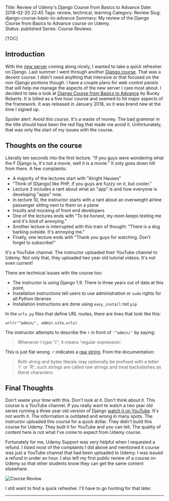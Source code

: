 Title: Review of Udemy's Django Course from Basics to Advance
Date: 2018-02-20 22:45
Tags: review, technical, learning
Category: Review
Slug: django-course-basic-to-advance
Summary: My review of the Django Course from Basics to Advance course on Udemy.  
Status: published
Series: Course Reviews

[TOC]

## Introduction

With the [new server][1] coming along nicely, I wanted to take a quick refresher on Django. Last summer I went through another [Django course][2]. That 
was a decent course. I didn't need anything that intensive or that focused on the non-Django portions though. I have a couple plans for web control panels 
that will help me manage the aspects of the new server I care most about. I decided to take a look at [Django Course from Basics to Advance][3] by Bucky Roberts. 
It is billed as a five hour course and seemed to hit major aspects of the framework. It was released in January 2018, so it was brand new at the time I signed up.

Spoiler alert: *Avoid this course*. It's a waste of money. The bad grammar in the title should have been the red flag that made me avoid it. Unfortunately, that was 
only the start of my issues with the course. 

## Thoughts on the course

Literally ten seconds into the first lecture: "If you guys were wondering what the F Django is, it's not a movie, well it is a movie." It only goes 
down hill from there. A few complaints:

 - A majority of the lectures start with "Alright Hauses" 
 - "Think of [Django] like PHP, if you guys are fuzzy on it, but cooler."
 - Lecture 3 includes a rant about what an "app" is and how everyone is developing "apps" now.
 - In lecture 10, the instructor starts with a rant about an overweight airline passenger sitting next to them on a plane
 - Insults and mocking of front end developers
 - One of the lectures ends with "To be honest, my mom keeps texting me and it's kind of annoying."
 - Another lecture is interrupted with this train of thought: "There is a dog barking outside. It's annoying me."
 - Finally, one lecture ends with "Thank you guys for watching. Don't forget to subscribe!"
 
It's a YouTube channel. The instructor uploaded their YouTube channel to Udemy. Not only that, they uploaded two year old tutorial videos. It's not
even current! 

There are technical issues with the course too:

 - The instructor is using Django 1.9. There is three years out of date at this point. 
 - Installation instructions tell users to use administration or `sudo` rights for all Python libraries
 - Installation instructions are done using `easy_install` not `pip`

In the `urls.py` files that define URL routes, there are lines that look like this:

    url(r'^admin/', admin.site.urls)
	
The instructor attempts to describe the `r` in front of `'^admin/'` by saying:

> Whenever I type "r", it means 'regular expression'.

This is just flat wrong. `r` indicates a [raw string][4]. From the documentation:

> Both string and bytes literals may optionally be prefixed with a letter 'r' or 'R'; such strings are called raw strings and treat backslashes as literal characters.

## Final Thoughts

Don't waste your time with this. Don't look at it. Don't think about it. This course is a YouTube channel. If you really want to watch a two year old series running a 
three year old version of Django [watch it on YouTube][5]. It's not worth it. The information is outdated and wrong in many spots. The instructor uploaded this course for
a quick dollar. They didn't build this course for Udemy. They built it for YouTube and you can tell. The quality of content here is not what I've come to expect from
Udemy course.

Fortunately for me, Udemy Support was very helpful when I requested a refund. I listed most of the complaints I did above and mentioned it course was just a 
YouTube channel that had been uploaded to Udemy. I was issued a refund in under an hour. I also left my first public review of a course on Udemy so that other students
know they can get the same content elsewhere.

![Course Review][6]

I still want to find a quick refresher. I'll have to go hunting for that later. 

---

 [1]: {filename}2018_02_12_a_new_server_for_the_house.md
 [2]: {filename}2017_06_28_review_of_django_fullstack_bootcamp.md
 [3]: https://www.udemy.com/django-course-from-basics-to-advance/
 [4]: https://docs.python.org/3/reference/lexical_analysis.html#string-and-bytes-literals
 [5]: https://www.youtube.com/watch?v=qgGIqRFvFFk&list=PL6gx4Cwl9DGBlmzzFcLgDhKTTfNLfX1IK
 [6]: {attach}images/django-course-basics-to-advance-review-screenshot.png